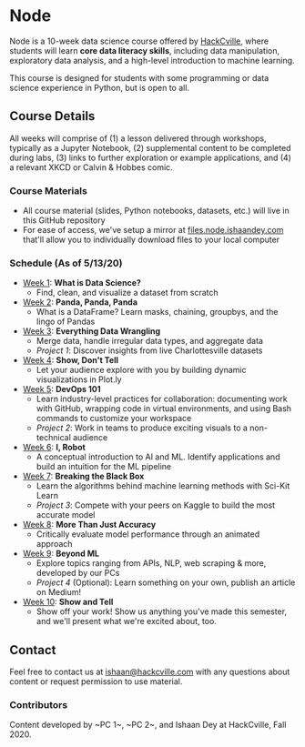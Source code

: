 # Node

Node is a 10-week data science course offered by [HackCville](https://hackcville.com/), where students will learn **core data literacy skills**, including data manipulation, exploratory data analysis, and a high-level introduction to machine learning. 

This course is designed for students with some programming or data science experience in Python, but is open to all. 

## Course Details 
All weeks will comprise of (1) a lesson delivered through workshops, typically as a Jupyter Notebook, (2) supplemental content to be completed during labs, (3) links to further exploration or example applications, and (4) a relevant XKCD or Calvin & Hobbes comic. 

### Course Materials
- All course material (slides, Python notebooks, datasets, etc.) will live in this GitHub repository
- For ease of access, we've setup a mirror at [files.node.ishaandey.com](https://files.node.ishaandey.com/) that'll allow you to individually download files to your local computer 

### Schedule (As of 5/13/20)
- [Week 1](./week-1): **What is Data Science?** 
    - Find, clean, and visualize a dataset from scratch
- [Week 2](./week-2): **Panda, Panda, Panda** 
    - What is a DataFrame? Learn masks, chaining, groupbys, and the lingo of Pandas
- [Week 3](./week-3): **Everything Data Wrangling** 
    - Merge data, handle irregular data types, and aggregate data 
    - *Project 1*: Discover insights from live Charlottesville datasets
- [Week 4](./week-4): **Show, Don't Tell** 
    - Let your audience explore with you by building dynamic visualizations in Plot.ly 
- [Week 5](./week-5): **DevOps 101** 
    - Learn industry-level practices for collaboration: documenting work with GitHub, wrapping code in virtual environments, and using Bash commands to customize your workspace
    - *Project 2*: Work in teams to produce exciting visuals to a non-technical audience 
- [Week 6](./week-6): **I, Robot** 
    - A conceptual introduction to AI and ML. Identify applications and build an intuition for the ML pipeline
- [Week 7](./week-7): **Breaking the Black Box** 
    - Learn the algorithms behind machine learning methods with Sci-Kit Learn
    - *Project 3*: Compete with your peers on Kaggle to build the most accurate model
- [Week 8](./week-8): **More Than Just Accuracy** 
    - Critically evaluate model performance through an animated approach
- [Week 9](./week-9): **Beyond ML** 
    - Explore topics ranging from APIs, NLP, web scraping & more, developed by our PCs
    - *Project 4* (Optional): Learn something on your own, publish an article on Medium!
- [Week 10](./week-10): **Show and Tell** 
    - Show off your work! Show us anything you've made this semester, and we'll present what we're excited about, too.

## Contact
Feel free to contact us at ishaan@hackcville.com with any questions about content or request permission to use material.

### Contributors
Content developed by ~PC 1~, ~PC 2~, and Ishaan Dey at HackCville, Fall 2020. 
